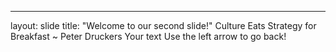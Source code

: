 
---
layout: slide
title: "Welcome to our second slide!"
Culture Eats Strategy for Breakfast ~ Peter Druckers
Your text
Use the left arrow to go back!
